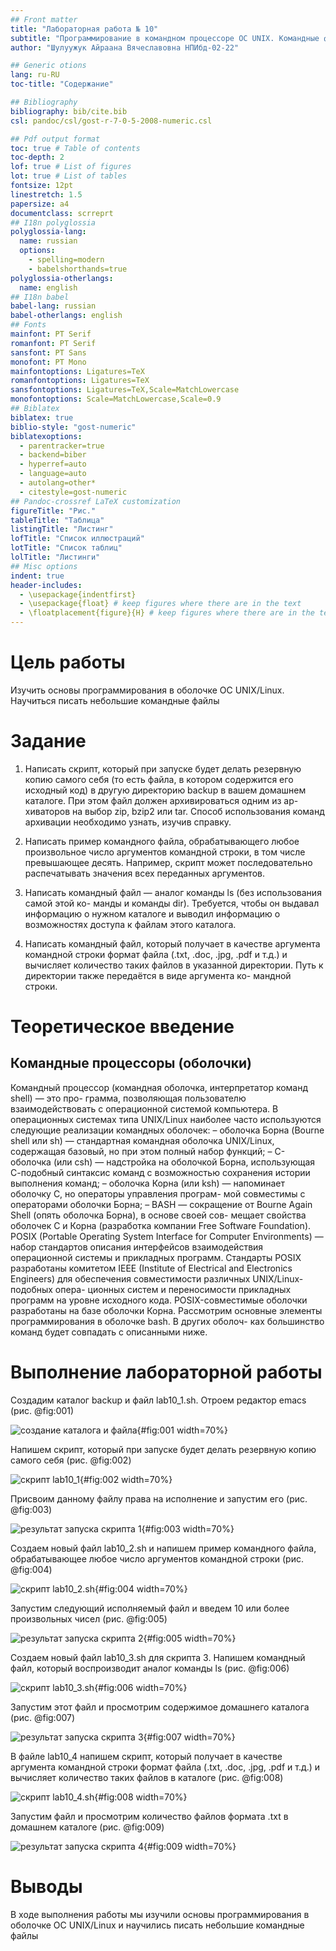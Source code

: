 ```yaml
---
## Front matter
title: "Лабораторная работа № 10"
subtitle: "Программирование в командном процессоре ОС UNIX. Командные файлы"
author: "Шулуужук Айраана Вячеславовна НПИбд-02-22"

## Generic otions
lang: ru-RU
toc-title: "Содержание"

## Bibliography
bibliography: bib/cite.bib
csl: pandoc/csl/gost-r-7-0-5-2008-numeric.csl

## Pdf output format
toc: true # Table of contents
toc-depth: 2
lof: true # List of figures
lot: true # List of tables
fontsize: 12pt
linestretch: 1.5
papersize: a4
documentclass: scrreprt
## I18n polyglossia
polyglossia-lang:
  name: russian
  options:
	- spelling=modern
	- babelshorthands=true
polyglossia-otherlangs:
  name: english
## I18n babel
babel-lang: russian
babel-otherlangs: english
## Fonts
mainfont: PT Serif
romanfont: PT Serif
sansfont: PT Sans
monofont: PT Mono
mainfontoptions: Ligatures=TeX
romanfontoptions: Ligatures=TeX
sansfontoptions: Ligatures=TeX,Scale=MatchLowercase
monofontoptions: Scale=MatchLowercase,Scale=0.9
## Biblatex
biblatex: true
biblio-style: "gost-numeric"
biblatexoptions:
  - parentracker=true
  - backend=biber
  - hyperref=auto
  - language=auto
  - autolang=other*
  - citestyle=gost-numeric
## Pandoc-crossref LaTeX customization
figureTitle: "Рис."
tableTitle: "Таблица"
listingTitle: "Листинг"
lofTitle: "Список иллюстраций"
lotTitle: "Список таблиц"
lolTitle: "Листинги"
## Misc options
indent: true
header-includes:
  - \usepackage{indentfirst}
  - \usepackage{float} # keep figures where there are in the text
  - \floatplacement{figure}{H} # keep figures where there are in the text
---
```


# Цель работы

Изучить основы программирования в оболочке ОС UNIX/Linux. Научиться писать небольшие командные файлы

# Задание

1. Написать скрипт, который при запуске будет делать резервную копию самого себя (то
есть файла, в котором содержится его исходный код) в другую директорию backup
в вашем домашнем каталоге. При этом файл должен архивироваться одним из ар-
хиваторов на выбор zip, bzip2 или tar. Способ использования команд архивации
необходимо узнать, изучив справку.

2. Написать пример командного файла, обрабатывающего любое произвольное число
аргументов командной строки, в том числе превышающее десять. Например, скрипт
может последовательно распечатывать значения всех переданных аргументов.

3. Написать командный файл — аналог команды ls (без использования самой этой ко-
манды и команды dir). Требуется, чтобы он выдавал информацию о нужном каталоге
и выводил информацию о возможностях доступа к файлам этого каталога.

4. Написать командный файл, который получает в качестве аргумента командной строки
формат файла (.txt, .doc, .jpg, .pdf и т.д.) и вычисляет количество таких файлов
в указанной директории. Путь к директории также передаётся в виде аргумента ко-
мандной строки.

# Теоретическое введение

## Командные процессоры (оболочки)

Командный процессор (командная оболочка, интерпретатор команд shell) — это про-
грамма, позволяющая пользователю взаимодействовать с операционной системой
компьютера. В операционных системах типа UNIX/Linux наиболее часто используются
следующие реализации командных оболочек:
– оболочка Борна (Bourne shell или sh) — стандартная командная оболочка UNIX/Linux,
содержащая базовый, но при этом полный набор функций;
– С-оболочка (или csh) — надстройка на оболочкой Борна, использующая С-подобный
синтаксис команд с возможностью сохранения истории выполнения команд;
– оболочка Корна (или ksh) — напоминает оболочку С, но операторы управления програм-
мой совместимы с операторами оболочки Борна;
– BASH — сокращение от Bourne Again Shell (опять оболочка Борна), в основе своей сов-
мещает свойства оболочек С и Корна (разработка компании Free Software Foundation).
POSIX (Portable Operating System Interface for Computer Environments) — набор стандартов
описания интерфейсов взаимодействия операционной системы и прикладных программ.
Стандарты POSIX разработаны комитетом IEEE (Institute of Electrical and Electronics
Engineers) для обеспечения совместимости различных UNIX/Linux-подобных опера-
ционных систем и переносимости прикладных программ на уровне исходного кода.
POSIX-совместимые оболочки разработаны на базе оболочки Корна.
Рассмотрим основные элементы программирования в оболочке bash. В других оболоч-
ках большинство команд будет совпадать с описанными ниже.

# Выполнение лабораторной работы

Создадим каталог backup и файл lab10_1.sh. Отроем редактор emacs (рис. @fig:001)

![создание каталога и файла](image/1.png){#fig:001 width=70%}

Напишем скрипт, который при запуске будет делать резервную копию самого себя (рис. @fig:002)

![скрипт lab10_1](image/2.png){#fig:002 width=70%}

Присвоим данному файлу права на исполнение и запустим его (рис. @fig:003)

![результат запуска скрипта 1](image/3.png){#fig:003 width=70%}

Создаем новый файл lab10_2.sh и напишем пример командного файла, обрабатывающее любое число аргументов командной строки (рис. @fig:004)

![скрипт lab10_2.sh](image/4.png){#fig:004 width=70%}

Запустим следующий исполняемый файл и введем 10 или более произвольных чисел (рис. @fig:005)

![результат запуска скрипта 2](image/5.png){#fig:005 width=70%}

Создаем новый файл lab10_3.sh для скрипта 3. Напишем командный файл, который воспроизводит аналог команды ls (рис. @fig:006)

![скрипт lab10_3.sh](image/6.png){#fig:006 width=70%}

Запустим этот файл и просмотрим содержимое домашнего каталога (рис. @fig:007)

![результат запуска скрипта 3](image/7.png){#fig:007 width=70%}

В файле lab10_4 напишем скрипт, который получает в качестве аргумента командной строки формат файла  (.txt, .doc, .jpg, .pdf и т.д.) и вычисляет количество таких файлов в каталоге (рис. @fig:008) 

![скрипт lab10_4.sh](image/8.png){#fig:008 width=70%}

Запустим файл и просмотрим количество файлов формата .txt в домашнем каталоге (рис. @fig:009)

![результат запуска скрипта 4](image/9.png){#fig:009 width=70%}

# Выводы

В ходе выполнения работы мы изучили основы программирования в оболочке ОС UNIX/Linux и научились писать небольшие командные файлы
